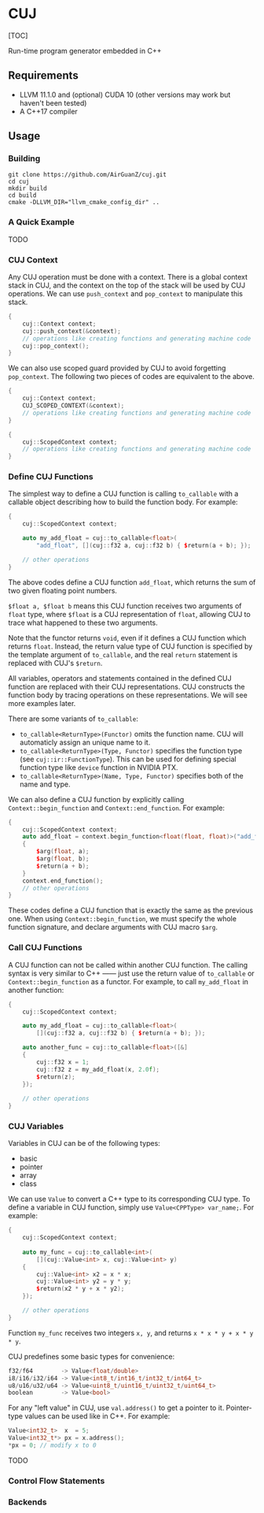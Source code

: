 # CUJ

[TOC]

Run-time program generator embedded in C++

## Requirements

* LLVM 11.1.0 and (optional) CUDA 10 (other versions may work but haven't been tested)
* A C++17 compiler

## Usage

### Building

```
git clone https://github.com/AirGuanZ/cuj.git
cd cuj
mkdir build
cd build
cmake -DLLVM_DIR="llvm_cmake_config_dir" ..
```

### A Quick Example

TODO

### CUJ Context

Any CUJ operation must be done with a context. There is a global context stack
in CUJ, and the context on the top of the stack will be used by CUJ operations. We can use `push_context` and `pop_context` to manipulate this stack.

```cpp
{
    cuj::Context context;
    cuj::push_context(&context);
    // operations like creating functions and generating machine code
    cuj::pop_context();
}
```

We can also use scoped guard provided by CUJ to avoid forgetting `pop_context`. The following two pieces of codes are equivalent to the above.

```cpp
{
    cuj::Context context;
    CUJ_SCOPED_CONTEXT(&context);
    // operations like creating functions and generating machine code
}
```

```cpp
{
    cuj::ScopedContext context;
    // operations like creating functions and generating machine code
}
```

### Define CUJ Functions

The simplest way to define a CUJ function is calling `to_callable` with a callable object describing how to build the function body. For example:

```cpp
{
    cuj::ScopedContext context;

    auto my_add_float = cuj::to_callable<float>(
        "add_float", [](cuj::f32 a, cuj::f32 b) { $return(a + b); });

    // other operations
}
```

The above codes define a CUJ function `add_float`, which returns the sum of two given floating point numbers.

`$float a, $float b` means this CUJ function receives two arguments of `float` type, where `$float` is a CUJ representation of `float`, allowing CUJ to trace what happened to these two arguments.

Note that the functor returns `void`, even if it defines a CUJ function which returns `float`. Instead, the return value type of CUJ function is specified by the template argument of `to_callable`, and the real `return` statement is replaced with CUJ's `$return`.

All variables, operators and statements contained in the defined CUJ function are replaced with their CUJ representations. CUJ constructs the function body by tracing operations on these representations. We will see more examples later.

There are some variants of `to_callable`:

* `to_callable<ReturnType>(Functor)` omits the function name. CUJ will automaticly assign an unique name to it.
* `to_callable<ReturnType>(Type, Functor)` specifies the function type (see `cuj::ir::FunctionType`). This can be used for defining special function type like `device` function in NVIDIA PTX.
* `to_callable<ReturnType>(Name, Type, Functor)` specifies both of the name and type.

We can also define a CUJ function by explicitly calling `Context::begin_function` and `Context::end_function`. For example:

```cpp
{
    cuj::ScopedContext context;
    auto add_float = context.begin_function<float(float, float)>("add_float");
    {
        $arg(float, a);
        $arg(float, b);
        $return(a + b);
    }
    context.end_function();
    // other operations
}
```

These codes define a CUJ function that is exactly the same as the previous one. When using `Context::begin_function`, we must specify the whole function signature, and declare arguments with CUJ macro `$arg`.

### Call CUJ Functions

A CUJ function can not be called within another CUJ function. The calling syntax is very similar to C++ —— just use the return value of `to_callable` or `Context::begin_function` as a functor. For example, to call `my_add_float` in another function:

```cpp
{
    cuj::ScopedContext context;

    auto my_add_float = cuj::to_callable<float>(
        [](cuj::f32 a, cuj::f32 b) { $return(a + b); });

    auto another_func = cuj::to_callable<float>([&]
    {
        cuj::f32 x = 1;
        cuj::f32 z = my_add_float(x, 2.0f);
        $return(z);
    });
    
    // other operations
}
```

### CUJ Variables

Variables in CUJ can be of the following types:

* basic
* pointer
* array
* class

We can use `Value` to convert a C++ type to its corresponding CUJ type. To define a variable in CUJ function, simply use `Value<CPPType> var_name;`. For example:

```cpp
{
    cuj::ScopedContext context;
    
    auto my_func = cuj::to_callable<int>(
        [](cuj::Value<int> x, cuj::Value<int> y)
    {
        cuj::Value<int> x2 = x * x;
        cuj::Value<int> y2 = y * y;
        $return(x2 * y + x * y2);
    });

    // other operations
}
```

Function `my_func` receives two integers `x, y`, and returns `x * x * y + x * y * y`.

CUJ predefines some basic types for convenience:

```cpp
f32/f64        -> Value<float/double>
i8/i16/i32/i64 -> Value<int8_t/int16_t/int32_t/int64_t>
u8/u16/u32/u64 -> Value<uint8_t/uint16_t/uint32_t/uint64_t>
boolean        -> Value<bool>
```

For any "left value" in CUJ, use `val.address()` to get a pointer to it. Pointer-type values can be used like in C++. For example:

```cpp
Value<int32_t>  x  = 5;
Value<int32_t*> px = x.address();
*px = 0; // modify x to 0
```

TODO

### Control Flow Statements

### Backends
